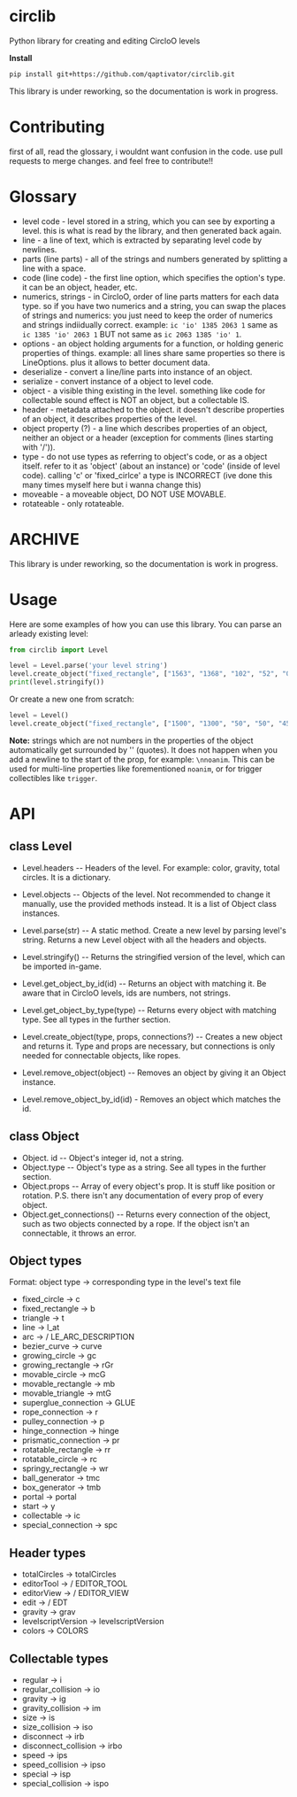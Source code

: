 # circlib

Python library for creating and editing CircloO levels

**Install**

```bash
pip install git+https://github.com/qaptivator/circlib.git
```

This library is under reworking, so the documentation is work in progress.

# Contributing

first of all, read the glossary, i wouldnt want confusion in the code.
use pull requests to merge changes. and feel free to contribute!!

# Glossary

- level code - level stored in a string, which you can see by exporting a level. this is what is read by the library, and then generated back again.
- line - a line of text, which is extracted by separating level code by newlines.
- parts (line parts) - all of the strings and numbers generated by splitting a line with a space.
- code (line code) - the first line option, which specifies the option's type. it can be an object, header, etc.
- numerics, strings - in CircloO, order of line parts matters for each data type.
  so if you have two numerics and a string, you can swap the places of strings and numerics: you just need to keep the order of numerics and strings indiidually correct.
  example: `ic 'io' 1385 2063 1` same as `ic 1385 'io' 2063 1` BUT not same as `ic 2063 1385 'io' 1`.
- options - an object holding arguments for a function, or holding generic properties of things. example: all lines share same properties so there is LineOptions.
  plus it allows to better document data.
- deserialize - convert a line/line parts into instance of an object.
- serialize - convert instance of a object to level code.
- object - a visible thing existing in the level. something like code for collectable sound effect is NOT an object, but a collectable IS.
- header - metadata attached to the object. it doesn't describe properties of an object, it describes properties of the level.
- object property (?) - a line which describes properties of an object, neither an object or a header (exception for comments (lines starting with '/')).
- type - do not use types as referring to object's code, or as a object itself.
  refer to it as 'object' (about an instance) or 'code' (inside of level code).
  calling 'c' or 'fixed_cirlce' a type is INCORRECT (ive done this many times myself here but i wanna change this)
- moveable - a moveable object, DO NOT USE MOVABLE.
- rotateable - only rotateable.

# ARCHIVE

This library is under reworking, so the documentation is work in progress.

# Usage

Here are some examples of how you can use this library.
You can parse an arleady existing level:

```py
from circlib import Level

level = Level.parse('your level string')
level.create_object("fixed_rectangle", ["1563", "1368", "102", "52", "0"])
print(level.stringify())
```

Or create a new one from scratch:

```py
level = Level()
level.create_object("fixed_rectangle", ["1500", "1300", "50", "50", "45"])
```

**Note:** strings which are not numbers in the properties of the object automatically get surrounded by '' (quotes). It does not happen when you add a newline to the start of the prop, for example: `\nnoanim`. This can be used for multi-line properties like forementioned `noanim`, or for trigger collectibles like `trigger`.

# API

## class Level

- Level.headers -- Headers of the level. For example: color, gravity, total circles. It is a dictionary.
- Level.objects -- Objects of the level. Not recommended to change it manually, use the provided methods instead. It is a list of Object class instances.

- Level.parse(str) -- A static method. Create a new level by parsing level's string. Returns a new Level object with all the headers and objects.
- Level.stringify() -- Returns the stringified version of the level, which can be imported in-game.
- Level.get_object_by_id(id) -- Returns an object with matching it. Be aware that in CircloO levels, ids are numbers, not strings.
- Level.get_object_by_type(type) -- Returns every object with matching type. See all types in the further section.
- Level.create_object(type, props, connections?) -- Creates a new object and returns it. Type and props are necessary, but connections is only needed for connectable objects, like ropes.
- Level.remove_object(object) -- Removes an object by giving it an Object instance.
- Level.remove_object_by_id(id) - Removes an object which matches the id.

## class Object

- Object. id -- Object's integer id, not a string.
- Object.type -- Object's type as a string. See all types in the further section.
- Object.props -- Array of every object's prop. It is stuff like position or rotation. P.S. there isn't any documentation of every prop of every object.
- Object.get_connections() -- Returns every connection of the object, such as two objects connected by a rope. If the object isn't an connectable, it throws an error.

## Object types

Format: object type -> corresponding type in the level's text file

- fixed_circle -> c
- fixed_rectangle -> b
- triangle -> t
- line -> l_at
- arc -> / LE_ARC_DESCRIPTION
- bezier_curve -> curve
- growing_circle -> gc
- growing_rectangle -> rGr
- movable_circle -> mcG
- movable_rectangle -> mb
- movable_triangle -> mtG
- superglue_connection -> GLUE
- rope_connection -> r
- pulley_connection -> p
- hinge_connection -> hinge
- prismatic_connection -> pr
- rotatable_rectangle -> rr
- rotatable_circle -> rc
- springy_rectangle -> wr
- ball_generator -> tmc
- box_generator -> tmb
- portal -> portal
- start -> y
- collectable -> ic
- special_connection -> spc

## Header types

- totalCircles -> totalCircles
- editorTool -> / EDITOR_TOOL
- editorView -> / EDITOR_VIEW
- edit -> / EDT
- gravity -> grav
- levelscriptVersion -> levelscriptVersion
- colors -> COLORS

## Collectable types

- regular -> i
- regular_collision -> io
- gravity -> ig
- gravity_collision -> im
- size -> is
- size_collision -> iso
- disconnect -> irb
- disconnect_collision -> irbo
- speed -> ips
- speed_collision -> ipso
- special -> isp
- special_collision -> ispo
